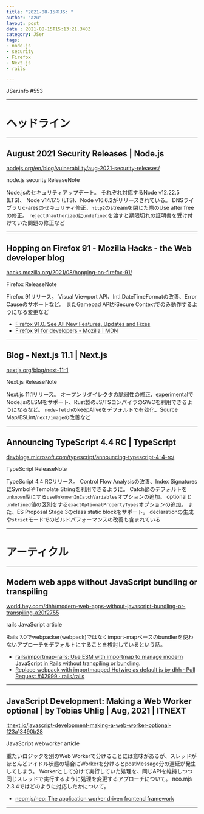 ```yaml
---
title: "2021-08-15のJS: "
author: "azu"
layout: post
date : 2021-08-15T15:13:21.340Z
category: JSer
tags:
- node.js
- security
- Firefox
- Next.js
- rails

---
```


JSer.info #553

----

<h1 class="site-genre">ヘッドライン</h1>

----

## August 2021 Security Releases | Node.js
[nodejs.org/en/blog/vulnerability/aug-2021-security-releases/](https://nodejs.org/en/blog/vulnerability/aug-2021-security-releases/ "August 2021 Security Releases | Node.js")
<p class="jser-tags jser-tag-icon"><span class="jser-tag">node.js</span> <span class="jser-tag">security</span> <span class="jser-tag">ReleaseNote</span></p>

Node.jsのセキュリティアップデート。
それぞれ対応するNode v12.22.5 (LTS)、 Node v14.17.5 (LTS)、Node v16.6.2がリリースされている。
DNSライブラリc-aresのセキュリティ修正、`http2`のstreamを閉じた際のUse after freeの修正。
`rejectUnauthorized`に`undefined`を渡すと期限切れの証明書を受け付けていた問題の修正など


----

## Hopping on Firefox 91 - Mozilla Hacks - the Web developer blog
[hacks.mozilla.org/2021/08/hopping-on-firefox-91/](https://hacks.mozilla.org/2021/08/hopping-on-firefox-91/ "Hopping on Firefox 91 - Mozilla Hacks - the Web developer blog")
<p class="jser-tags jser-tag-icon"><span class="jser-tag">Firefox</span> <span class="jser-tag">ReleaseNote</span></p>

Firefox 91リリース。
Visual Viewport API、Intl.DateTimeFormatの改善、Error Causeのサポートなど。
またGamepad APIがSecure Contextでのみ動作するようになる変更など

- [Firefox 91.0, See All New Features, Updates and Fixes](https://www.mozilla.org/en-US/firefox/91.0/releasenotes/ "Firefox 91.0, See All New Features, Updates and Fixes")
- [Firefox 91 for developers - Mozilla | MDN](https://developer.mozilla.org/en-US/docs/Mozilla/Firefox/Releases/91 "Firefox 91 for developers - Mozilla | MDN")

----

## Blog - Next.js 11.1 | Next.js
[nextjs.org/blog/next-11-1](https://nextjs.org/blog/next-11-1 "Blog - Next.js 11.1 | Next.js")
<p class="jser-tags jser-tag-icon"><span class="jser-tag">Next.js</span> <span class="jser-tag">ReleaseNote</span></p>

Next.js 11.1リリース。
オープンリダイレクタの脆弱性の修正、experimentalでNode.jsのESMをサポート、Rust製のJS/TSコンパイラのSWCを利用できるようになるなど。
`node-fetch`のkeepAliveをデフォルトで有効化、Source Map/ESLint/`next/image`の改善など


----

## Announcing TypeScript 4.4 RC | TypeScript
[devblogs.microsoft.com/typescript/announcing-typescript-4-4-rc/](https://devblogs.microsoft.com/typescript/announcing-typescript-4-4-rc/ "Announcing TypeScript 4.4 RC | TypeScript")
<p class="jser-tags jser-tag-icon"><span class="jser-tag">TypeScript</span> <span class="jser-tag">ReleaseNote</span></p>

TypeScript 4.4 RCリリース。
Control Flow Analysisの改善、Index SignaturesにSymbolやTemplate Stringを利用できるように。
Catch節のデフォルトを`unknown`型にする`useUnknownInCatchVariables`オプションの追加。
optionalと`undefined`値の区別をする`exactOptionalPropertyTypes`オプションの追加。
また、ES Proposal Stage 3のclass static blockをサポート。
declarationの生成や`strict`モードでのビルドパフォーマンスの改善も含まれている


----
<h1 class="site-genre">アーティクル</h1>

----

## Modern web apps without JavaScript bundling or transpiling
[world.hey.com/dhh/modern-web-apps-without-javascript-bundling-or-transpiling-a20f2755](https://world.hey.com/dhh/modern-web-apps-without-javascript-bundling-or-transpiling-a20f2755 "Modern web apps without JavaScript bundling or transpiling")
<p class="jser-tags jser-tag-icon"><span class="jser-tag">rails</span> <span class="jser-tag">JavaScript</span> <span class="jser-tag">article</span></p>

Rails 7.0でwebpacker(webpack)ではなくimport-mapベースのbundlerを使わないアプローチをデフォルトにすることを検討しているという話。

- [rails/importmap-rails: Use ESM with importmap to manage modern JavaScript in Rails without transpiling or bundling.](https://github.com/rails/importmap-rails/ "rails/importmap-rails: Use ESM with importmap to manage modern JavaScript in Rails without transpiling or bundling.")
- [Replace webpack with importmapped Hotwire as default js by dhh · Pull Request #42999 · rails/rails](https://github.com/rails/rails/pull/42999 "Replace webpack with importmapped Hotwire as default js by dhh · Pull Request #42999 · rails/rails")

----

## JavaScript Development: Making a Web Worker optional | by Tobias Uhlig | Aug, 2021 | ITNEXT
[itnext.io/javascript-development-making-a-web-worker-optional-f23a13490b28](https://itnext.io/javascript-development-making-a-web-worker-optional-f23a13490b28 "JavaScript Development: Making a Web Worker optional | by Tobias Uhlig | Aug, 2021 | ITNEXT")
<p class="jser-tags jser-tag-icon"><span class="jser-tag">JavaScript</span> <span class="jser-tag">webworker</span> <span class="jser-tag">article</span></p>

重たいロジックを別のWeb Workerで分けることには意味があるが、スレッドがほとんどアイドル状態の場合にWorkerを分けるとpostMessage分の遅延が発生してしまう。
Workerとして分けて実行していた処理を、同じAPIを維持しつつ同じスレッドで実行するように処理を変更するアプローチについて。
neo.mjs 2.3.4ではどのように対応したかについて。

- [neomjs/neo: The application worker driven frontend framework](https://github.com/neomjs/neo "neomjs/neo: The application worker driven frontend framework")

----
